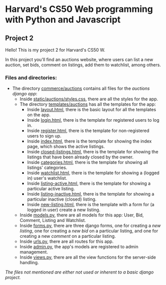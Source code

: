 # Harvard's CS50 Web programming with Python and Javascript

## Project 2

Hello! This is my project 2 for Harvard's CS50 W.

In this project you'll find an auctions website, where users can list a new auction, set bids, comment on listings, add them to watchlist, among others. 

### Files and directories:

* The directory [commerce/auctions](https://github.com/gbrandao-creator/CS50-Web/tree/project2/commerce/auctions) contains all files for the _auctions django app_:
  - Inside [static/auctions/styles.css](https://github.com/gbrandao-creator/CS50-Web/blob/project2/commerce/auctions/static/auctions/styles.css), there are all the styles for the app.
  - The directory [templates/auctions](https://github.com/gbrandao-creator/CS50-Web/tree/project2/commerce/auctions/templates/auctions) has all the templates for the app:
    - Inside [layout.html](https://github.com/gbrandao-creator/CS50-Web/blob/project2/commerce/auctions/templates/auctions/layout.html), there is the basic layout for all the templates on the app.
    - Inside [login.html](https://github.com/gbrandao-creator/CS50-Web/blob/project2/commerce/auctions/templates/auctions/login.html), there is the template for registered users to log in.
    - Inside [register.html](https://github.com/gbrandao-creator/CS50-Web/blob/project2/commerce/auctions/templates/auctions/register.html), there is the template for non-registered users to sign up.
    - Inside [index.html](https://github.com/gbrandao-creator/CS50-Web/blob/project2/commerce/auctions/templates/auctions/index.html), there is the template for showing the index page, which shows the active listings.
    - Inside [closed-listings.html](https://github.com/gbrandao-creator/CS50-Web/blob/project2/commerce/auctions/templates/auctions/closed-listings.html), there is the template for showing the listings that have been already closed by the owner.
    - Inside [categories.html](https://github.com/gbrandao-creator/CS50-Web/blob/project2/commerce/auctions/templates/auctions/categories.html), there is the template for showing all listings' categories.
    - Inside [watchlist.html](https://github.com/gbrandao-creator/CS50-Web/blob/project2/commerce/auctions/templates/auctions/watchlist.html), there is the template for showing a (logged in) user's watchlist.
    - Inside [listing-active.html](https://github.com/gbrandao-creator/CS50-Web/blob/project2/commerce/auctions/templates/auctions/listing-active.html), there is the template for showing a particular active listing.
    - Inside [listing-inactive.html](https://github.com/gbrandao-creator/CS50-Web/blob/project2/commerce/auctions/templates/auctions/listing-inactive.html), there is the template for showing a particular inactive (closed) listing.
    - Inside [new-listing.html](https://github.com/gbrandao-creator/CS50-Web/blob/project2/commerce/auctions/templates/auctions/new-listing.html), there is the template with a form for (a logged in user) create a new listing.
  - Inside [models.py](https://github.com/gbrandao-creator/CS50-Web/blob/project2/commerce/auctions/models.py), there are all models for this app: User, Bid, Comment, Listing and Watchlist.
  - Inside [forms.py](https://github.com/gbrandao-creator/CS50-Web/blob/project2/commerce/auctions/forms.py), there are three django forms, one for creating a *new listing*, one for creating a *new bid* on a particular listing, and one for creating a new *comment* on a particular listing.
  - Inside [urls.py](https://github.com/gbrandao-creator/CS50-Web/blob/project2/commerce/auctions/urls.py), there are all routes for this app.
  - Inside [admin.py](https://github.com/gbrandao-creator/CS50-Web/blob/project1/wiki/encyclopedia/util.py), the app's models are registered to admin management.
  - Inside [views.py](https://github.com/gbrandao-creator/CS50-Web/blob/project1/wiki/encyclopedia/views.py), there are all the view functions for the server-side handling.

*The files not mentioned are either not used or inherent to a basic django project.*
